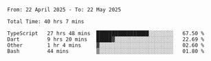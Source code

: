 <!--START_SECTION:waka-->

```abap
From: 22 April 2025 - To: 22 May 2025

Total Time: 40 hrs 7 mins

TypeScript   27 hrs 48 mins  █████████████████░░░░░░░░   67.50 %
Dart         9 hrs 20 mins   █████▓░░░░░░░░░░░░░░░░░░░   22.69 %
Other        1 hr 4 mins     ▓░░░░░░░░░░░░░░░░░░░░░░░░   02.60 %
Bash         44 mins         ▒░░░░░░░░░░░░░░░░░░░░░░░░   01.80 %
```

<!--END_SECTION:waka-->
